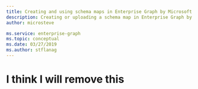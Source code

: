 ```yaml
---
title: Creating and using schema maps in Enterprise Graph by Microsoft | Microsoft Docs
description: Creating or uploading a schema map in Enterprise Graph by Microsoft
author: microsteve

ms.service: enterprise-graph
ms.topic: conceptual
ms.date: 03/27/2019
ms.author: stflanag
---
```


# I think I will remove this
